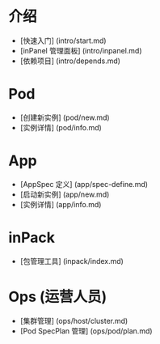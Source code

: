 # 介绍
* [快速入门] (intro/start.md)
* [inPanel 管理面板] (intro/inpanel.md)
* [依赖项目] (intro/depends.md)

# Pod
* [创建新实例]  (pod/new.md)
* [实例详情]  (pod/info.md)

# App
* [AppSpec 定义] (app/spec-define.md)
* [启动新实例] (app/new.md)
* [实例详情] (app/info.md)

# inPack
* [包管理工具] (inpack/index.md)

# Ops (运营人员)
* [集群管理] (ops/host/cluster.md)
* [Pod SpecPlan 管理] (ops/pod/plan.md)
